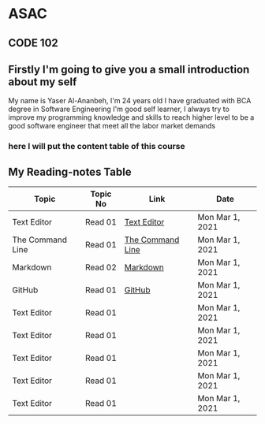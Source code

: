# ASAC

## CODE 102

## Firstly I'm going to give you a small introduction about my self
  My name is Yaser Al-Ananbeh, I'm 24 years old I have graduated with BCA degree in Software Engineering 
  I'm good self learner, I always try to improve my programming knowledge and skills to reach higher level to be a good software engineer 
  that meet all the labor market demands
  
### here I will put the content table of this course
 
## My Reading-notes Table 
  Topic | Topic No | Link | Date |
  |-----| ---- |---- | -----|
  Text Editor| Read 01 |[Text Editor](https://yaserananbeh.github.io/ASAC/Reading-notes/TextEditor)| Mon Mar 1, 2021
  The Command Line| Read 01 |[The Command Line](https://yaserananbeh.github.io/ASAC/Reading-notes/TheCommandLine)| Mon Mar 1, 2021
  Markdown| Read 02 |[Markdown](https://yaserananbeh.github.io/ASAC/Reading-notes/Markdown)| Mon Mar 1, 2021
  GitHub| Read 01 |[GitHub](https://yaserananbeh.github.io/ASAC/Reading-notes/GitHubPages)| Mon Mar 1, 2021
  Text Editor| Read 01 |[]()| Mon Mar 1, 2021
  Text Editor| Read 01 |[]()| Mon Mar 1, 2021
  Text Editor| Read 01 |[]()| Mon Mar 1, 2021
  Text Editor| Read 01 |[]()| Mon Mar 1, 2021
  Text Editor| Read 01 |[]()| Mon Mar 1, 2021
